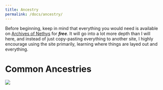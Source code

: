 ```yaml
---
title: Ancestry
permalink: /docs/ancestry/
---
```


<style>
  /*  Rollover image styles  */
  .figure {
    position: relative;
    max-width: 100%;
  }
  .figure img.image-hover {
    position: absolute;
    top: 0;
    right: 0;
    left: 0;
    bottom: 0;
    object-fit: contain;
    opacity: 0;
    transition: opacity .2s;
  }
  .figure:hover img.image-hover {
    opacity: 1;
  }
</style>

Before beginning, keep in mind that everything you would need is available on [Archives of Nethys](https://2e.aonprd.com/Rules.aspx?ID=66) for ***free***. It will go into a lot more depth than I will here, and instead of just copy-pasting everything to another site, I highly encourage using the site primarily, learning where things are layed out and everything.

# Common Ancestries
<script src="https://scripts.sirv.com/sirvjs/v3/sirv.js"></script>
<div class="figure">
  <img class="Sirv image-main" src="../../assets/img/common_m.jpg" data-src="../../assets/img/common_m.jpg">
  <img class="Sirv image-hover" data-src="../../assets/img/common_f.jpg">
</div>
